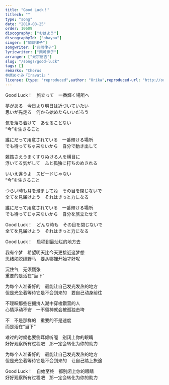 ```yaml
---
title: "Good Luck！"
titlech: ""
type: "song"
date: "2010-08-25"
order: 10609
discography: ["おはよう"]
discographyId: ["ohayou"]
singer: ["岡崎律子"]
songwriter: ["岡崎律子"]
lyricwriter: ["岡崎律子"]
arranger: ["光宗信吉"]
slug: "/songs/good-luck"
tags: []
remarks: "Chorus
林原めぐみ『Iravati』"
license: {type: "reproduced",author: "Orika",reproduced-url: "http://orikamushi.myweb.hinet.net/",reproduced-website: "織歌蟲網站"}
---
```


Good Luck！　旅立って　一番輝く場所へ   
  
夢がある　今日より明日は近づいていたい   
思いが先走る　何から始めたらいいだろう   
  
気を落ち着けて　あせることない   
“今”を生きること   
  
誰にだって用意されている　一番輝ける場所   
でも待ってちゃ来ないから　自分で動き出して   
  
雑踏さえうまくすりぬける人を横目に   
浮いてる気がして　ふと孤独に打ちのめされる   
  
いいえ違うよ　スピードじゃない  
 “今”を生きること   
  
つらい時も耳を澄ましてね　その目を閉じないで   
全てを見届けよう　それはきっと力になる   
  
誰にだって用意されている　一番輝ける場所   
でも待ってじゃ来ないから　自分を旅立たせて   
  
Good Luck！　どんな時も　その目を閉じないで   
全てを見届けよう　それはきっと力になる  

<!-- 翻译 -->

Good Luck！　启程到最灿烂的地方去   
  
我有个梦　希望明天比今天更接近这梦想   
思绪如脱缰野马　要从哪裡开始才好呢   
  
沉住气　无须慌张   
重要的是活在“当下”   
  
为每个人准备好的　最能让自己发光发热的地方   
但是光坐着等待它是不会到来的　要自己动身前往   
  
  
不理睬那些在拥挤人潮中穿梭鑽营的人   
心情浮动不安　一不留神就会被孤独击垮   
  
不　不是那样的　重要的不是速度   
而是活在“当下”   
  
难过的时候也要侧耳倾听喔　别闭上你的眼睛   
好好观察所有过程吧　那一定会转化为你的助力   
  
为每个人准备好的　最能让自己发光发热的地方   
但是光坐着等待它是不会到来的　让自己踏上旅途   
  
Good Luck！　自始至终　都别闭上你的眼睛   
好好观察所有过程吧　那一定会转化为你的助力
